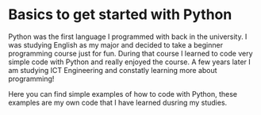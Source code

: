 # Basics to get started with Python

Python was the first language I programmed with back in the university. I was 
studying English as my major and decided to take a beginner programming course
just for fun. During that course I learned to code very simple code with 
Python and really enjoyed the course. A few years later I am studying 
ICT Engineering and constatly learning more about programming!

Here you can find simple examples of how to code with Python, these examples
are my own code that I have learned dusring my studies.